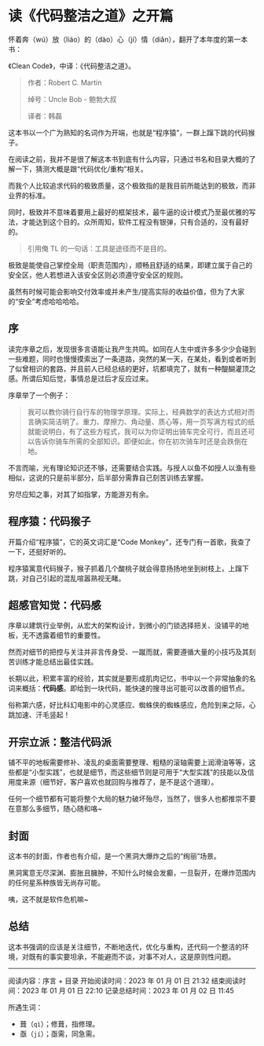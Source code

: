 # 读《代码整洁之道》之开篇

怀着奔（wú）放（liáo）的（dào）心（jí）情（diǎn），翻开了本年度的第一本书：

《Clean Code》，中译：《代码整洁之道》。

> 作者：Robert C. Martin
>
> 绰号：Uncle Bob - 鲍勃大叔
>
> 译者：韩磊

这本书以一个广为熟知的名词作为开端，也就是“程序猿”，一群上蹿下跳的代码猴子。

在阅读之前，我并不是很了解这本书到底有什么内容，只通过书名和目录大概的了解一下，猜测大概是跟“代码优化/重构”相关。

而我个人比较追求代码的极致质量，这个极致指的是我目前所能达到的极致，而非业界的标准。

同时，极致并不意味着要用上最好的框架技术，最牛逼的设计模式乃至最优雅的写法，才能达到这个目的。众所周知，软件工程没有银弹，只有合适的，没有最好的。

> 引用俺 TL 的一句话：工具是途径而不是目的。

极致是能使自己掌控全局（职责范围内），顺畅且舒适的结果，即建立属于自己的安全区，他人若想进入该安全区则必须遵守安全区的规则。

虽然有时候可能会影响交付效率或并未产生/提高实际的收益价值，但为了大家的“安全”考虑哈哈哈哈。

## 序

读完序章之后，发现很多言语能让我产生共鸣。如同在人生中或许多多少少会碰到一些难题，同时也慢慢摸索出了一条道路，突然的某一天，在某处，看到或者听到了似曾相识的套路，并且前人已经总结的更好，坑都填完了，就有一种醍醐灌顶之感。所谓后知后觉，事情总是过后才反应过来。

序章举了一个例子：

> 我可以教你骑行自行车的物理学原理。实际上，经典数学的表达方式相对而言确实简洁明了。重力、摩擦力、角动量、质心等，用一页写满方程式的纸就能说明白，有了这些方程式，我可以为你证明出骑车完全可行，而且还可以告诉你骑车所需的全部知识。即便如此，你在初次骑车时还是会跌倒在地。

不言而喻，光有理论知识还不够，还需要结合实践。与授人以鱼不如授人以渔有些相似，这说的只是前半部分，后半部分需靠自己刻苦训练去掌握。

穷尽应知之事，对其了如指掌，方能游刃有余。

## 程序猿：代码猴子

开篇介绍“程序猿”，它的英文词汇是“Code Monkey”，还专门有一首歌，我查了一下，还挺好听的。

程序猿寓意代码猴子，猴子抓着几个酸桃子就会得意扬扬地坐到树枝上，上蹿下跳，对自己引起的混乱喧嚣熟视无睹。

## 超感官知觉：代码感

序章以建筑行业举例，从宏大的架构设计，到微小的门锁选择把关、没铺平的地板，无不透露着细节的重要性。

然而对细节的把控与关注并非言传身受、一蹴而就，需要遵循大量的小技巧及其刻苦训练才能总结出最佳实践。

长期以此，积累丰富的经验，其实就是要形成肌肉记忆，书中以一个非常抽象的名词来概括：**代码感**。即给到一块代码，能快速的搜寻出可能可以改善的细节点。

俗称第六感，好比科幻电影中的心灵感应、蜘蛛侠的蜘蛛感应，危险到来之际，心跳加速、汗毛竖起！

## 开宗立派：整洁代码派

铺不平的地板需要修补、凌乱的桌面需要整理、粗糙的滚轴需要上润滑油等等，这些都是“小型实践”，也就是细节，而这些细节则是可用于“大型实践”的技能以及信用度来源（细节好，客户喜欢也就回购与推荐了，是不是这个道理）。

任何一个细节都有可能将整个大局的魅力破坏殆尽，当然了，很多人也都推崇不要在意那么多细节，随心随和咯~

## 封面

这本书的封面，作者也有介绍，是一个黑洞大爆炸之后的“绚丽”场景。

黑洞寓意无尽深渊、膨胀且臃肿，不知什么时候会发癫，一旦裂开，在爆炸范围内的任何星系种族皆无尚存可能。

咦，这不就是软件危机嘛~

## 总结

这本书强调的应该是关注细节，不断地迭代，优化与重构，还代码一个整洁的环境，对既有的事实要坦承，不能避而不谈，对事不对人，这是原则性问题。

---

阅读内容：序言 + 目录
开始阅读时间：2023 年 01 月 01 日 21:32
结束阅读时间：2023 年 01 月 01 日 22:10
记录总结时间：2023 年 01 月 02 日 11:45

所遇生词：

- 葺（`qì`）；修葺，指修理。
- 亟（`jí`）；亟需，同急需。
